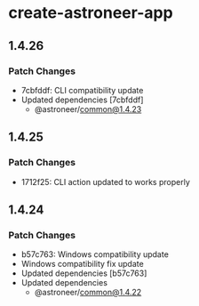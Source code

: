 # create-astroneer-app

## 1.4.26

### Patch Changes

- 7cbfddf: CLI compatibility update
- Updated dependencies [7cbfddf]
  - @astroneer/common@1.4.23

## 1.4.25

### Patch Changes

- 1712f25: CLI action updated to works properly

## 1.4.24

### Patch Changes

- b57c763: Windows compatibility update
- Windows compatibility fix update
- Updated dependencies [b57c763]
- Updated dependencies
  - @astroneer/common@1.4.22
